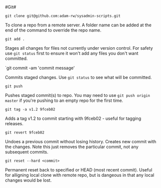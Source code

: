 #Git#

`git clone git@github.com:adam-rw/sysadmin-scripts.git` 

To  clone a repo from a remote server. A folder name can be added at the end of the command to override the repo name.

`git add .`

Stages all changes for files not currently under version control. For safety use `git status` first to ensure it won't add any files you don't want committed.

`git commit -am 'commit message'

Commits staged changes. Use `git status` to see what will be committed.

`git push`

Pushes staged commit(s) to repo. You may need to use `git push origin master` if you're pushing to an empty repo for the first time.

`git tag -a v1.2 9fceb02`

Adds a tag v1.2 to commit starting with 9fceb02 - useful for tagging releases.

`git revert 9fceb02`

Undoes a previous commit without losing history. Creates new commit with the changes. Note this just removes the particular commit, not any subsequent commits. 

`git reset --hard <commit>`

Permanent reset back to specified or HEAD (most recent commit). Useful for alligning local clone with remote repo, but is dangeous in that any local changes would be lost.
